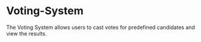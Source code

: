 # Voting-System
The Voting System allows users to cast votes for predefined candidates and view the results.
